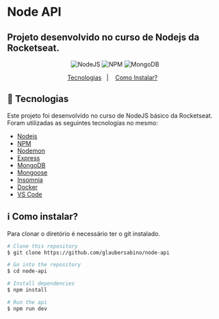 # Node API

## Projeto desenvolvido no curso de Nodejs da Rocketseat.

<p align="center">
  <img alt="NodeJS" src="https://img.shields.io/badge/nodejs-12.18.3-green?style=for-the-badge&logo=node.js.svg">

  <img alt="NPM" src="https://img.shields.io/badge/NPM-6.14.6-%23CB3837?style=for-the-badge&logo=NPM.svg">

  <img alt="MongoDB" src="https://img.shields.io/badge/MongoDB-4.4.0-GA248?style=for-the-badge&logo=MongoDB.svg">
</p>

<p align="center">
  <a href="#rocket-technologies">Tecnologias</a>&nbsp;&nbsp;&nbsp;|&nbsp;&nbsp;&nbsp;
  <a href="#information_source-how-to-use">Como Instalar?</a>&nbsp;&nbsp;&nbsp;
</p>

## :rocket: Tecnologias

Este projeto foi desenvolvido no curso de NodeJS básico da Rocketseat. Foram utilizadas as seguintes tecnologias no mesmo:

- [Nodejs](https://nodejs.org/en/)
- [NPM](https://www.npmjs.com/)
- [Nodemon](https://www.npmjs.com/package/nodemon)
- [Express](https://expressjs.com/pt-br/)
- [MongoDB](https://www.mongodb.com/)
- [Mongoose](https://mongoosejs.com/)
- [Insomnia](https://insomnia.rest/)
- [Docker](https://www.docker.com/)
- [VS Code](https://code.visualstudio.com/)

## :information_source: Como instalar?

Para clonar o diretório é necessário ter o git instalado.

```bash
# Clone this repository
$ git clone https://github.com/glaubersabino/node-api

# Go into the repository
$ cd node-api

# Install dependencies
$ npm install

# Run the api
$ npm run dev
```
